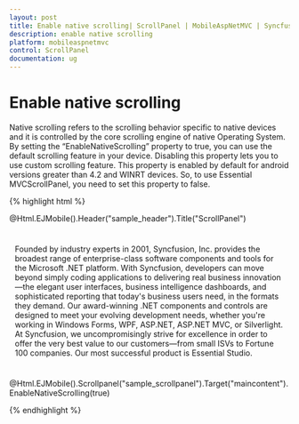 ```yaml
---
layout: post
title: Enable native scrolling| ScrollPanel | MobileAspNetMVC | Syncfusion
description: enable native scrolling 
platform: mobileaspnetmvc
control: ScrollPanel
documentation: ug
---
```


# Enable native scrolling 

Native scrolling refers to the scrolling behavior specific to native devices and it is controlled by the core scrolling engine of native Operating System. By setting the “EnableNativeScrolling” property to true, you can use the default scrolling feature in your device. Disabling this property lets you to use custom scrolling feature. This property is enabled by default for android versions greater than 4.2 and WINRT devices. So, to use Essential MVCScrollPanel, you need to set this property to false.

{% highlight html %}

@Html.EJMobile().Header("sample_header").Title("ScrollPanel")

<div id="maincontent" style="padding:10px">

<div>

Founded by industry experts in 2001, Syncfusion, Inc. provides the broadest range of enterprise-class software components and tools for the Microsoft .NET platform. With Syncfusion, developers can move beyond simply coding applications to delivering real business innovation—the elegant user interfaces, business intelligence dashboards, and sophisticated reporting that today's business users need, in the formats they demand. Our award-winning .NET components and controls are designed to meet your evolving development needs, whether you're working in Windows Forms, WPF, ASP.NET, ASP.NET MVC, or Silverlight. At Syncfusion, we uncompromisingly strive for excellence in order to offer the very best value to our customers—from small ISVs to Fortune 100 companies. Our most successful product is Essential Studio.



</div>

</div> 



@Html.EJMobile().Scrollpanel("sample_scrollpanel").Target("maincontent").EnableNativeScrolling(true) 

{% endhighlight %}

